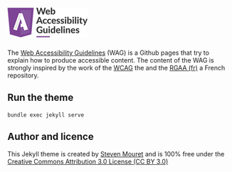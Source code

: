 # <img src="./_doc/img/web-accessibility-guidelines.png" alt="Web Accessibility Guidelines">

The [Web Accessibility Guidelines](https://stevenmouret.github.io/web-accessibility-guidelines/) (WAG) is a Github pages that try to explain how to produce accessible content.
The content of the WAG is strongly inspired by the work of the [WCAG](https://www.w3.org/WAI/standards-guidelines/wcag/) the  and the [RGAA (fr)](https://www.numerique.gouv.fr/publications/rgaa-accessibilite/) a French repository.

## Run the theme
```
bundle exec jekyll serve
```

## Author and licence
This Jekyll theme is created by [Steven Mouret](https://twitter.com/stevenmouret) and is 100% free under the [Creative Commons Attribution 3.0 License (CC BY 3.0)](http://creativecommons.org/licenses/by/3.0/)

